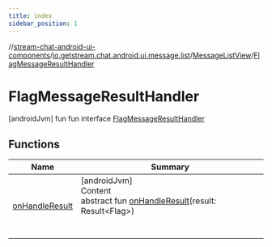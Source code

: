 ```yaml
---
title: index
sidebar_position: 1
---
```

//[stream-chat-android-ui-components](../../../../index.md)/[io.getstream.chat.android.ui.message.list](../../index.md)/[MessageListView](../index.md)/[FlagMessageResultHandler](index.md)



# FlagMessageResultHandler  
 [androidJvm] fun fun interface [FlagMessageResultHandler](index.md)   


## Functions  
  
|  Name |  Summary | 
|---|---|
| <a name="io.getstream.chat.android.ui.message.list/MessageListView.FlagMessageResultHandler/onHandleResult/#io.getstream.chat.android.client.utils.Result[io.getstream.chat.android.client.models.Flag]/PointingToDeclaration/"></a>[onHandleResult](onHandleResult.md)| <a name="io.getstream.chat.android.ui.message.list/MessageListView.FlagMessageResultHandler/onHandleResult/#io.getstream.chat.android.client.utils.Result[io.getstream.chat.android.client.models.Flag]/PointingToDeclaration/"></a>[androidJvm]  <br/>Content  <br/>abstract fun [onHandleResult](onHandleResult.md)(result: Result&lt;Flag&gt;)  <br/><br/><br/>|


